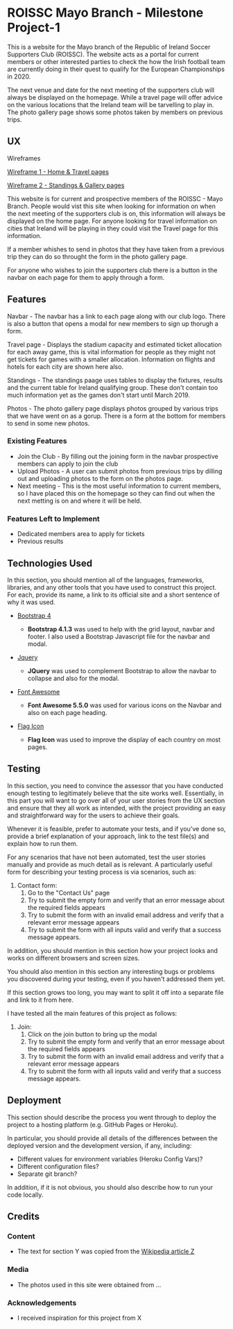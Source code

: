 # ROISSC Mayo Branch - Milestone Project-1

This is a website for the Mayo branch of the Republic of Ireland Soccer Supporters Club (ROISSC). The website acts as a portal for current members or other interested parties to check the how the Irish football team are currently doing in their quest to qualify for the European Championships in 2020.

The next venue and date for the next meeting of the supporters club will always be displayed on the homepage. While a travel page will offer advice on the various locations that the Ireland team will be tarvelling to play in. The photo gallery page shows some photos taken by members on previous trips.
 
## UX

Wireframes

[Wireframe 1 - Home & Travel pages](assets/images/wireframe1.jpg)

[Wireframe 2 - Standings & Gallery pages](assets/images/wireframe2.jpg)

This website is for current and prospective members of the ROISSC - Mayo Branch. People would vist this site when looking for information on when the next meeting of the supporters club is on, this information will always be displayed on the home page.  For anyone looking for travel information on cities that Ireland will be playing in they could visit the Travel page for this information.

If a member whishes to send in photos that they have taken from a previous trip they can do so throught the form in the photo gallery page.

For anyone who wishes to join the supporters club there is a button in the navbar on each page for them to apply through a form.

## Features

Navbar - The navbar has a link to each page along with our club logo. There is also a button that opens a modal for new members to sign up thorugh a form.

Travel page - Displays the stadium capacity  and estimated ticket allocation for each away game, this is vital information for people as they might not get tickets for games with a smaller allocation. Information on flights and hotels for each city are shown here also.

Standings - The standings paage uses tables to display the fixtures, results and the current table for Ireland qualifying group. These don't contain too much information yet as the games don't start until March 2019.

Photos - The photo gallery page displays photos grouped by various trips that we have went on as a gorup. There is a form at the bottom for members to send in some new photos.


 
### Existing Features
- Join the Club - By filling out the joining form in the navbar prospective members can apply to join the club
- Upload Photos - A user can submit photos from previous trips by dilling out and uploading photos to the form on the photos page.
- Next meeting - This is the most useful information to current members, so I have placed this on the homepage so they can find out when the next metting is on and where it will be held.



### Features Left to Implement
- Dedicated members area to apply for tickets
- Previous results

## Technologies Used

In this section, you should mention all of the languages, frameworks, libraries, and any other tools that you have used to construct this project. For each, provide its name, a link to its official site and a short sentence of why it was used.

- [Bootstrap 4](https://getbootstrap.com/)
    -  **Bootstrap 4.1.3** was used to help with the grid layout, navbar and footer. I also used a Bootstrap Javascript file for the navbar and modal.

- [Jquery](https://jquery.com)
    -  **JQuery** was used to complement Bootstrap to allow the navbar to collapse and also for the modal.

- [Font Awesome](https://fontawesome.com/)
    -  **Font Awesome 5.5.0** was used for various icons on the Navbar and also on each page heading.

- [Flag Icon](http://flag-icon-css.lip.is/)
    -  **Flag Icon** was used to improve the display of each country on most pages.

## Testing

In this section, you need to convince the assessor that you have conducted enough testing to legitimately believe that the site works well. Essentially, in this part you will want to go over all of your user stories from the UX section and ensure that they all work as intended, with the project providing an easy and straightforward way for the users to achieve their goals.

Whenever it is feasible, prefer to automate your tests, and if you've done so, provide a brief explanation of your approach, link to the test file(s) and explain how to run them.

For any scenarios that have not been automated, test the user stories manually and provide as much detail as is relevant. A particularly useful form for describing your testing process is via scenarios, such as:

1. Contact form:
    1. Go to the "Contact Us" page
    2. Try to submit the empty form and verify that an error message about the required fields appears
    3. Try to submit the form with an invalid email address and verify that a relevant error message appears
    4. Try to submit the form with all inputs valid and verify that a success message appears.

In addition, you should mention in this section how your project looks and works on different browsers and screen sizes.

You should also mention in this section any interesting bugs or problems you discovered during your testing, even if you haven't addressed them yet.

If this section grows too long, you may want to split it off into a separate file and link to it from here.

I have tested all the main features of this project as follows:

1. Join:
    1. Click on the join button to bring up the modal
    2. Try to submit the empty form and verify that an error message about the required fields appears
    3. Try to submit the form with an invalid email address and verify that a relevant error message appears
    4. Try to submit the form with all inputs valid and verify that a success message appears.

## Deployment

This section should describe the process you went through to deploy the project to a hosting platform (e.g. GitHub Pages or Heroku).

In particular, you should provide all details of the differences between the deployed version and the development version, if any, including:
- Different values for environment variables (Heroku Config Vars)?
- Different configuration files?
- Separate git branch?

In addition, if it is not obvious, you should also describe how to run your code locally.


## Credits

### Content
- The text for section Y was copied from the [Wikipedia article Z](https://en.wikipedia.org/wiki/Z)

### Media
- The photos used in this site were obtained from ...

### Acknowledgements

- I received inspiration for this project from X
